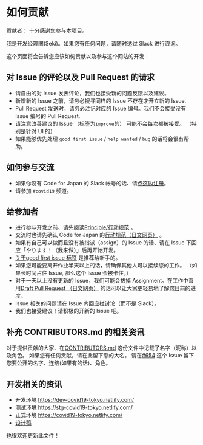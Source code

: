 # 如何贡献

贡献者：
十分感谢您参与本项目。

我是开发经理関(Seki)。如果您有任何问题，请随时透过 Slack 进行咨询。

这个页面将会告诉您应该如何贡献以及参与这个网站的开发：

## 对 Issue 的评论以及 Pull Request 的请求
* 请自由的对 Issue 发表评论，我们也接受新的问题反馈以及建议。
* 新增新的 Issue 之前，请务必搜寻同样的 Issue 不存在才开立新的 Issue.
* Pull Request 发送时，请务必注记对应的 Issue 编号。我们不会接受没有 Issue 编号的 Pull Request.
* 请注意改善建议的 Issue （标签为`improve`的） 可能不会每次都被接受。 （特别是针对 UI 的）
* 如果能够优先处理 `good first issue` / `help wanted` / `bug` 的话将会很有帮助。

## 如何参与交流
* 如果你没有 Code for Japan 的 Slack 帐号的话、请[点这边注册](https://cfjslackin.herokuapp.com/)。
* 请参加 `#covid19` 频道。

## 给参加者
* 进行参与开发之前、请先阅读[Principle/行动规范](CODE_OF_CONDUCT_ZH.md) 。
* 交流时也请先确认 Code for Japan 的[行动规范（日文网页）](https://github.com/codeforjapan/codeofconduct) 。
* 如果有自己可以做而且没有被指派（assign）的 Issue 的话、请在 Issue 下回应「やります！（我来做）」后再开始开发。
* [关于good first issue 标签](https://github.com/tokyo-metropolitan-gov/covid19/issues?q=is%3Aissue+is%3Aopen+label%3A%22good+first+issue%22) 是推荐给新手的。
* 如果您可能要离开作业半天以上的话，请确保其他人可以接续您的工作。 （如果长时间占住 Issue, 那么这个 Issue 会被卡住。）
* 对于一天以上没有更新的 Issue，我们可能会拔掉 Assignment。在工作中善用[Draft Pull Request （日文网页）](https://qiita.com/tatane616/items/13da1b6797a7b871ad58) 的话可以让大家更轻易地了解您目前的进度。
* Issue 相关的问题请在 Issue 内回应栏讨论（而不是 Slack）。
* 我们也接受建议！请积极的开新的 Issue 吧。

## 补充 CONTRIBUTORS.md 的相关资讯
对于提供贡献的大家、在[CONTRIBUTORS.md](https://github.com/tokyo-metropolitan-gov/covid19/blob/development/CONTRIBUTORS.md) 这份文件中记载了名字（昵称）以及角色。
如果您有任何贡献，请在此留下您的大名。
请在[#654](https://github.com/tokyo-metropolitan-gov/covid19/issues/654) 这个 Issue 留下您要公开的名字、连结(如果有的话)、角色。

## 开发相关的资讯
* 开发环境 https://dev-covid19-tokyo.netlify.com/
* 测试环境 https://stg-covid19-tokyo.netlify.com/
* 正式环境 https://covid19-tokyo.netlify.com/
* [设计稿](https://www.figma.com/file/V7vt80p2gauhdgTZeVNbgj/UI%E3%83%87%E3%82%B6%E3%82%A4%E3%83%B3?node-id=121%3A156)

也很欢迎更新此文件！

